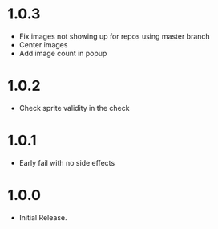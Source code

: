 # 1.0.3
- Fix images not showing up for repos using master branch
- Center images
- Add image count in popup

# 1.0.2
- Check sprite validity in the check

# 1.0.1
- Early fail with no side effects

# 1.0.0
- Initial Release.
